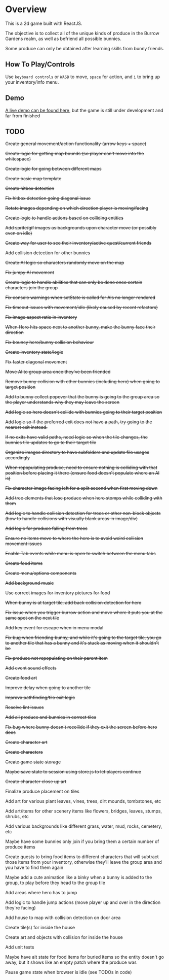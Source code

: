 # Overview

This is a 2d game built with ReactJS.

The objective is to collect all of the unique kinds of produce in the Burrow Gardens realm, as well as befriend all possible bunnies.

Some produce can only be obtained after learning skills from bunny friends.

## How To Play/Controls

Use `keyboard controls` or `WASD` to move, `space` for action, and `i` to bring up your inventory/info menu.

## Demo

[A live demo can be found here](https://xveganxxxedgex.github.io/burrow_gardens/), but the game is still under development and far from finished

## TODO

~~Create general movement/action functionality (arrow keys + space)~~

~~Create logic for getting map bounds (so player can't move into the whitespace)~~

~~Create logic for going between different maps~~

~~Create basic map template~~

~~Create hitbox detection~~

~~Fix hitbox detection going diagonal issue~~

~~Rotate images depending on which direction player is moving/facing~~

~~Create logic to handle actions based on colliding entities~~

~~Add sprite/gif images as backgrounds upon character move (or possibly even on idle)~~

~~Create way for user to see their inventory/active quest/current friends~~

~~Add collision detection for other bunnies~~

~~Create AI logic so characters randomly move on the map~~

~~Fix jumpy AI movement~~

~~Create logic to handle abilities that can only be done once certain characters join the group~~

~~Fix console warnings when setState is called for AIs no longer rendered~~

~~Fix timeout issues with movement/idle (likely caused by recent refactors)~~

~~Fix image aspect ratio in inventory~~

~~When Hero hits space next to another bunny, make the bunny face their direction~~

~~Fix bouncy hero/bunny collision behaviour~~

~~Create inventory state/logic~~

~~Fix faster diagonal movement~~

~~Move AI to group area once they've been friended~~

~~Remove bunny collision with other bunnies (including hero) when going to target position~~

~~Add to bunny collect popover that the bunny is going to the group area so the player understands why they may leave the screen~~

~~Add logic so hero doesn't collide with bunnies going to their target position~~

~~Add logic so if the preferred exit does not have a path, try going to the nearest exit instead.~~

~~If no exits have valid paths, need logic so when the tile changes, the bunnies tile updates to go to their target tile~~

~~Organize images directory to have subfolders and update file usages accordingly~~

~~When repopulating produce, need to ensure nothing is colliding with that position before placing it there (ensure food doesn't populate where an AI is)~~

~~Fix character image facing left for a split second when first moving down~~

~~Add tree elements that lose produce when hero stomps while colliding with them~~

~~Add logic to handle collision detection for trees or other non-block objects (how to handle collisions with visually blank areas in image/div)~~

~~Add logic for produce falling from trees~~

~~Ensure no items move to where the hero is to avoid weird collision movement issues~~

~~Enable Tab events while menu is open to switch between the menu tabs~~

~~Create food items~~

~~Create menu/options components~~

~~Add background music~~

~~Use correct images for inventory pictures for food~~

~~When bunny is at target tile, add back collision detection for hero~~

~~Fix issue when you trigger burrow action and move where it puts you at the same spot on the next tile~~

~~Add key event for escape when in menu modal~~

~~Fix bug when friending bunny, and while it's going to the target tile, you go to another tile that has a bunny and it's stuck as moving when it shouldn't be~~

~~Fix produce not repopulating on their parent item~~

~~Add event sound effects~~

~~Create food art~~

~~Improve delay when going to another tile~~

~~Improve pathfinding/tile exit logic~~

~~Resolve lint issues~~

~~Add all produce and bunnies in correct tiles~~

~~Fix bug where bunny doesn't recollide if they exit the screen before hero does~~

~~Create character art~~

~~Create characters~~

~~Create game state storage~~

~~Maybe save state to session using store.js to let players continue~~

~~Create character close up art~~

Finalize produce placement on tiles

Add art for various plant leaves, vines, trees, dirt mounds, tombstones, etc

Add art/items for other scenery items like flowers, bridges, leaves, stumps, shrubs, etc

Add various backgrounds like different grass, water, mud, rocks, cemetery, etc

Maybe have some bunnies only join if you bring them a certain number of produce items

Create quests to bring food items to different characters that will subtract those items from your inventory, otherwise they'll leave the group area and you have to find them again

Maybe add a cute animation like a binky when a bunny is added to the group, to play before they head to the group tile

Add areas where hero has to jump

Add logic to handle jump actions (move player up and over in the direction they're facing)

Add house to map with collision detection on door area

Create tile(s) for inside the house

Create art and objects with collision for inside the house

Add unit tests

Maybe have alt state for food items for buried items so the entity doesn't go away, but it shows like an empty patch where the produce was

Pause game state when browser is idle (see TODOs in code)
